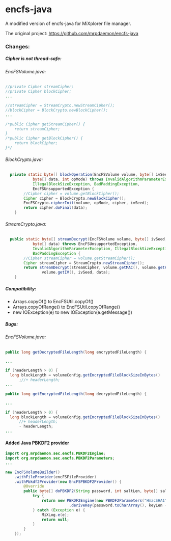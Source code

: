 # encfs-java

A modified version of encfs-java for MiXplorer file manager.

The original project:
https://github.com/mrpdaemon/encfs-java

### Changes:

##### Cipher is not thread-safe:
###### EncFSVolume.java:
```java
//private Cipher streamCipher;
//private Cipher blockCipher;
...

//streamCipher = StreamCrypto.newStreamCipher();
//blockCipher = BlockCrypto.newBlockCipher();
...

/*public Cipher getStreamCipher() {
	return streamCipher;
}
/*public Cipher getBlockCipher() {
	return blockCipher;
}*/
```
###### BlockCrypto.java:
```java
  private static byte[] blockOperation(EncFSVolume volume, byte[] ivSeed,
			byte[] data, int opMode) throws InvalidAlgorithmParameterException,
			IllegalBlockSizeException, BadPaddingException,
			EncFSUnsupportedException {
		//Cipher cipher = volume.getBlockCipher();
		Cipher cipher = BlockCrypto.newBlockCipher();
		EncFSCrypto.cipherInit(volume, opMode, cipher, ivSeed);
		return cipher.doFinal(data);
	}
```
###### StreamCrypto.java:
```java
  public static byte[] streamDecrypt(EncFSVolume volume, byte[] ivSeed,
			byte[] data) throws EncFSUnsupportedException,
			InvalidAlgorithmParameterException, IllegalBlockSizeException,
			BadPaddingException {
		//Cipher streamCipher = volume.getStreamCipher();
		Cipher streamCipher = StreamCrypto.newStreamCipher();
		return streamDecrypt(streamCipher, volume.getMAC(), volume.getKey(),
				volume.getIV(), ivSeed, data);
	}
```
  
##### Compatibility:
  - Arrays.copyOf() to EncFSUtil.copyOf()
  - Arrays.copyOfRange() to EncFSUtil.copyOfRange()
  - new IOException(e) to new IOException(e.getMessage())

##### Bugs:
###### EncFSVolume.java:
```java
public long getDecryptedFileLength(long encryptedFileLength) {

...

if (headerLength > 0) {
  long blockLength = volumeConfig.getEncryptedFileBlockSizeInBytes()
      ;//+ headerLength;
...
```

```java
public long getEncryptedFileLength(long decryptedFileLength) {

...

if (headerLength > 0) {
  long blockLength = volumeConfig.getEncryptedFileBlockSizeInBytes()
      //+ headerLength;
      - headerLength;
...
```

#### Added Java PBKDF2 provider
```java
import org.mrpdaemon.sec.encfs.PBKDF2Engine;
import org.mrpdaemon.sec.encfs.PBKDF2Parameters;
...    

new EncFSVolumeBuilder()
	.withFileProvider(encFSFileProvider)
	.withPbkdf2Provider(new EncFSPBKDF2Provider() {
        @Override
        public byte[] doPBKDF2(String password, int saltLen, byte[] salt, int iterations, int keyLen) {
            try {
                return new PBKDF2Engine(new PBKDF2Parameters("HmacSHA1", "ISO-8859-1", salt, iterations))
                            .deriveKey(password.toCharArray(), keyLen + saltLen);
            } catch (Exception e) {
                MiXLog.e(e);
                return null;
            }
        }
    });
```
